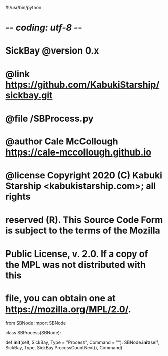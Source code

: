 #!/usr/bin/python
# -*- coding: utf-8 -*-
# SickBay @version 0.x
# @link    https://github.com/KabukiStarship/sickbay.git
# @file    /SBProcess.py
# @author  Cale McCollough <https://cale-mccollough.github.io>
# @license Copyright 2020 (C) Kabuki Starship <kabukistarship.com>; all rights 
# reserved (R). This Source Code Form is subject to the terms of the Mozilla 
# Public License, v. 2.0. If a copy of the MPL was not distributed with this 
# file, you can obtain one at <https://mozilla.org/MPL/2.0/>.

from SBNode import SBNode

class SBProcess(SBNode):
  
  def __init__(self, SickBay, Type = "Process", Command = ""):
    SBNode.__init__(self, SickBay, Type, SickBay.ProcessCountNext(), Command)
